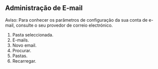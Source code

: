 ## Administração de E-mail

Aviso: Para conhecer os parâmetros de configuração da sua conta de e-mail, consulte o seu provedor de correio electrónico.

1. Pasta seleccionada.
2. E-mails.
3. Novo email.
4. Procurar.
5. Pastas.
6. Recarregar. 
